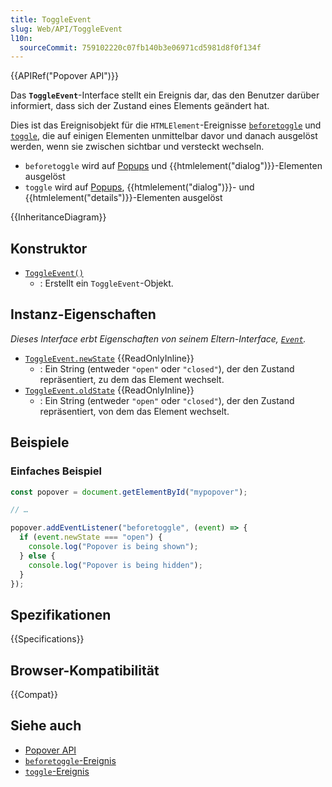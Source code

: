 ```yaml
---
title: ToggleEvent
slug: Web/API/ToggleEvent
l10n:
  sourceCommit: 759102220c07fb140b3e06971cd5981d8f0f134f
---
```


{{APIRef("Popover API")}}

Das **`ToggleEvent`**-Interface stellt ein Ereignis dar, das den Benutzer darüber informiert, dass sich der Zustand eines Elements geändert hat.

Dies ist das Ereignisobjekt für die `HTMLElement`-Ereignisse [`beforetoggle`](/de/docs/Web/API/HTMLElement/beforetoggle_event) und [`toggle`](/de/docs/Web/API/HTMLElement/toggle_event), die auf einigen Elementen unmittelbar davor und danach ausgelöst werden, wenn sie zwischen sichtbar und versteckt wechseln.

- `beforetoggle` wird auf [Popups](/de/docs/Web/API/Popover_API) und {{htmlelement("dialog")}}-Elementen ausgelöst
- `toggle` wird auf [Popups](/de/docs/Web/API/Popover_API), {{htmlelement("dialog")}}- und {{htmlelement("details")}}-Elementen ausgelöst

{{InheritanceDiagram}}

## Konstruktor

- [`ToggleEvent()`](/de/docs/Web/API/ToggleEvent/ToggleEvent)
  - : Erstellt ein `ToggleEvent`-Objekt.

## Instanz-Eigenschaften

_Dieses Interface erbt Eigenschaften von seinem Eltern-Interface, [`Event`](/de/docs/Web/API/Event)._

- [`ToggleEvent.newState`](/de/docs/Web/API/ToggleEvent/newState) {{ReadOnlyInline}}
  - : Ein String (entweder `"open"` oder `"closed"`), der den Zustand repräsentiert, zu dem das Element wechselt.
- [`ToggleEvent.oldState`](/de/docs/Web/API/ToggleEvent/oldState) {{ReadOnlyInline}}
  - : Ein String (entweder `"open"` oder `"closed"`), der den Zustand repräsentiert, von dem das Element wechselt.

## Beispiele

### Einfaches Beispiel

```js
const popover = document.getElementById("mypopover");

// …

popover.addEventListener("beforetoggle", (event) => {
  if (event.newState === "open") {
    console.log("Popover is being shown");
  } else {
    console.log("Popover is being hidden");
  }
});
```

## Spezifikationen

{{Specifications}}

## Browser-Kompatibilität

{{Compat}}

## Siehe auch

- [Popover API](/de/docs/Web/API/Popover_API)
- [`beforetoggle`-Ereignis](/de/docs/Web/API/HTMLElement/beforetoggle_event)
- [`toggle`-Ereignis](/de/docs/Web/API/HTMLElement/toggle_event)
